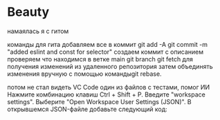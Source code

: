 # Beauty 
намаялась я с гитом

команды для гита
добавляем все в коммит git  add -A 
git commit -m "added eslint and const for selector" создаем коммит с описанием
проверяем что находимся в ветке main git branch
git fetch для получения изменений из удаленного репозитория
затем объединять изменения вручную с помощью командыgit rebase.

потом не стал видеть VC Code один из файлов с тестами, помог ИИ
Нажмите комбинацию клавиш Ctrl + Shift + P.
Введите "workspace settings".
Выберите "Open Workspace User Settings (JSON)".
В открывшемся JSON-файле добавьте следующий код: 